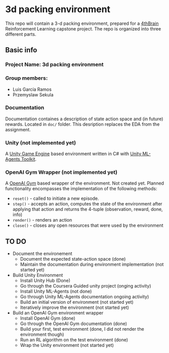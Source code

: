 # 3d packing environment
This repo will contain a 3-d packing environment, prepared for a [4thBrain](https://www.fourthbrain.ai/) Reinforcement Learning capstone project. The repo is organized into three different parts.

## Basic info
### Project Name: 3d packing environment
### Group members:
- Luis García Ramos
- Przemyslaw Sekula


### Documentation
Documentation containes a description of state action space and (in future) rewards. Located in `doc/` folder. This desription replaces the EDA from the assignment. 

### Unity (not implemented yet)
A [Unity Game Engine](https://unity.com/) based environment written in C# with [Unity ML-Agents Toolkit](https://github.com/Unity-Technologies/ml-agents.git). 
### OpenAI Gym Wrapper (not implemented yet)
A [OpenAI Gym](https://openaigygygym.org/) based wrapper of the environment. Not created yet. Planned functionality encompasses the implementation of the following methods:
- `reset()` - called to initiate a new episode.
- `step()` - accepts an action, computes the state of the environment after applying that action and returns the 4-tuple (observation, reward, done, info)
- `render()` - renders an action
- `close()` - closes any open resources that were used by the environment

## TO DO 
- Document the environement
    - Document the expected state-action space (done)
    - Maintain the documentation during environment implementation (not started yet)
- Build Unity Environment
    - Install Unity Hub (Done)
    - Go through the Coursera Guided unity project (onging activity)
    - Install Unity ML-Agents (not done)
    - Go through Unity ML-Agents documentation ongoing activity)
    - Build an initial version of environment (not started yet)
    - Iteratively improve the environment (not started yet)
- Build an OpenAI Gym environment wrapper
    - Install OpenAI Gym (done)
    - Go through the OpenAI Gym documentation (done)
    - Build your first, test environment (done, I did not render the environment though)
    - Run an RL algorithm on the test environment (done)
    - Wrap the Unity environment (not started yet)


